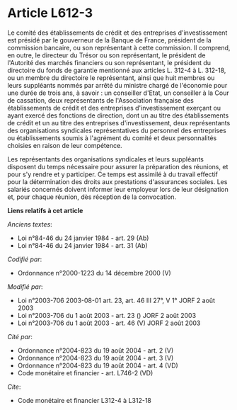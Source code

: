 # Article L612-3

Le comité des établissements de crédit et des entreprises d'investissement est présidé par le gouverneur de la Banque de
France, président de la commission bancaire, ou son représentant à cette commission. Il comprend, en outre, le directeur du
Trésor ou son représentant, le président de l'Autorité des marchés financiers ou son représentant, le président du directoire
du fonds de garantie mentionné aux articles L. 312-4 à L. 312-18, ou un membre du directoire le représentant, ainsi que huit
membres ou leurs suppléants nommés par arrêté du ministre chargé de l'économie pour une durée de trois ans, à savoir : un
conseiller d'Etat, un conseiller à la Cour de cassation, deux représentants de l'Association française des établissements de
crédit et des entreprises d'investissement exerçant ou ayant exercé des fonctions de direction, dont un au titre des
établissements de crédit et un au titre des entreprises d'investissement, deux représentants des organisations syndicales
représentatives du personnel des entreprises ou établissements soumis à l'agrément du comité et deux personnalités choisies
en raison de leur compétence.

Les représentants des organisations syndicales et leurs suppléants disposent du temps nécessaire pour assurer la préparation
des réunions, et pour s'y rendre et y participer. Ce temps est assimilé à du travail effectif pour la détermination des
droits aux prestations d'assurances sociales. Les salariés concernés doivent informer leur employeur lors de leur désignation
et, pour chaque réunion, dès réception de la convocation.

**Liens relatifs à cet article**

_Anciens textes_:

  - Loi n°84-46 du 24 janvier 1984 - art. 29 (Ab)
  - Loi n°84-46 du 24 janvier 1984 - art. 31 (Ab)

_Codifié par_:

  - Ordonnance n°2000-1223 du 14 décembre 2000 (V)

_Modifié par_:

  - Loi n°2003-706 2003-08-01 art. 23, art. 46 III 27°, V 1° JORF 2 août 2003
  - Loi n°2003-706 du 1 août 2003 - art. 23 () JORF 2 août 2003
  - Loi n°2003-706 du 1 août 2003 - art. 46 (V) JORF 2 août 2003

_Cité par_:

  - Ordonnance n°2004-823 du 19 août 2004 - art. 2 (V)
  - Ordonnance n°2004-823 du 19 août 2004 - art. 3 (V)
  - Ordonnance n°2004-823 du 19 août 2004 - art. 4 (VD)
  - Code monétaire et financier - art. L746-2 (VD)

_Cite_:

  - Code monétaire et financier L312-4 à L312-18
